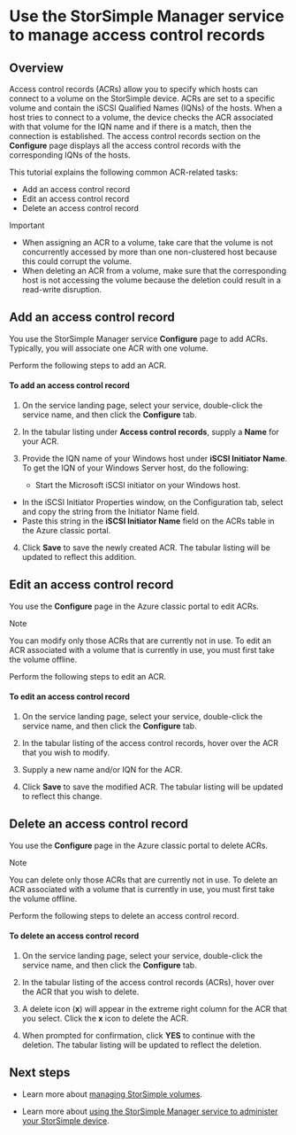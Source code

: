 <properties 
   pageTitle="Manage access control records in StorSimple | Microsoft Azure"
   description="Describes how to use access control records (ACRs) to determine which hosts can connect to a volume on the StorSimple device."
   services="storsimple"
   documentationCenter=""
   authors="alkohli"
   manager="carolz"
   editor="" />

<tags 
   ms.service="storsimple"
   ms.devlang="na"
   ms.topic="article"
   ms.tgt_pltfrm="na"
   ms.workload="na"
   ms.date="12/02/2015"
   ms.author="alkohli" />

# Use the StorSimple Manager service to manage access control records
## Overview
Access control records (ACRs) allow you to specify which hosts can connect to a volume on the StorSimple device. ACRs are set to a specific volume and contain the iSCSI Qualified Names (IQNs) of the hosts. When a host tries to connect to a volume, the device checks the ACR associated with that volume for the IQN name and if there is a match, then the connection is established. The access control records section on the **Configure** page displays all the access control records with the corresponding IQNs of the hosts.

This tutorial explains the following common ACR-related tasks:

* Add an access control record 
* Edit an access control record 
* Delete an access control record 

> [!IMPORTANT]
> 
> * When assigning an ACR to a volume, take care that the volume is not concurrently accessed by more than one non-clustered host because this could corrupt the volume. 
> * When deleting an ACR from a volume, make sure that the corresponding host is not accessing the volume because the deletion could result in a read-write disruption.
> 
> 
## Add an access control record
You use the StorSimple Manager service **Configure** page to add ACRs. Typically, you will associate one ACR with one volume.

Perform the following steps to add an ACR.

#### To add an access control record
1. On the service landing page, select your service, double-click the service name, and then click the **Configure** tab.

2. In the tabular listing under **Access control records**, supply a **Name** for your ACR.

3. Provide the IQN name of your Windows host under **iSCSI Initiator Name**. To get the IQN of your Windows Server host, do the following:

   * Start the Microsoft iSCSI initiator on your Windows host.
* In the iSCSI Initiator Properties window, on the Configuration tab, select and copy the string from the Initiator Name field.
* Paste this string in the **iSCSI Initiator Name** field on the ACRs table in the Azure classic portal.

4. Click **Save** to save the newly created ACR. The tabular listing will be updated to reflect this addition.


## Edit an access control record
You use the **Configure** page in the Azure classic portal to edit ACRs. 

> [!NOTE]
> You can modify only those ACRs that are currently not in use. To edit an ACR associated with a volume that is currently in use, you must first take the volume offline.
> 
> 
Perform the following steps to edit an ACR.

#### To edit an access control record
1. On the service landing page, select your service, double-click the service name, and then click the **Configure** tab.

2. In the tabular listing of the access control records, hover over the ACR that you wish to modify.

3. Supply a new name and/or IQN for the ACR.

4. Click **Save** to save the modified ACR. The tabular listing will be updated to reflect this change.


## Delete an access control record
You use the **Configure** page in the Azure classic portal to delete ACRs. 

> [!NOTE]
> You can delete only those ACRs that are currently not in use. To delete an ACR associated with a volume that is currently in use, you must first take the volume offline.
> 
> 
Perform the following steps to delete an access control record.

#### To delete an access control record
1. On the service landing page, select your service, double-click the service name, and then click the **Configure** tab.

2. In the tabular listing of the access control records (ACRs), hover over the ACR that you wish to delete.

3. A delete icon (**x**) will appear in the extreme right column for the ACR that you select. Click the **x** icon to delete the ACR.

4. When prompted for confirmation, click **YES** to continue with the deletion. The tabular listing will be updated to reflect the deletion.


## Next steps
* Learn more about [managing StorSimple volumes](storsimple-manage-volumes.md).

* Learn more about [using the StorSimple Manager service to administer your StorSimple device](storsimple-manager-service-administration.md).



